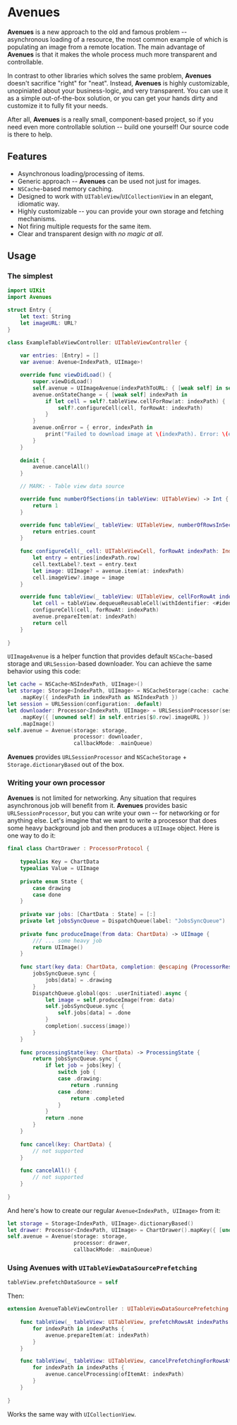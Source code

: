 # Avenues

**Avenues** is a new approach to the old and famous problem -- asynchronous loading of a resource, the most common example of which is populating an image from a remote location. The main advantage of **Avenues** is that it makes the whole process much more transparent and controllable.

In contrast to other libraries which solves the same problem, **Avenues** doesn't sacrifice "right" for "neat". Instead, **Avenues** is highly customizable, unopiniated about your business-logic, and very transparent. You can use it as a simple out-of-the-box solution, or you can get your hands dirty and customize it to fully fit your needs.

After all, **Avenues** is a really small, component-based project, so if you need even more controllable solution -- build one yourself! Our source code is there to help.

## Features
- Asynchronous loading/processing of items.
- Generic approach -- **Avenues** can be used not just for images.
- `NSCache`-based memory caching.
- Designed to work with `UITableView`/`UICollectionView` in an elegant, idiomatic way.
- Highly customizable -- you can provide your own storage and fetching mechanisms.
- Not firing multiple requests for the same item.
- Clear and transparent design with *no magic at all*.

## Usage
### The simplest

```swift
import UIKit
import Avenues

struct Entry {
    let text: String
    let imageURL: URL?
}

class ExampleTableViewController: UITableViewController {
    
    var entries: [Entry] = []
    var avenue: Avenue<IndexPath, UIImage>!

    override func viewDidLoad() {
        super.viewDidLoad()
        self.avenue = UIImageAvenue(indexPathToURL: { [weak self] in self?.entries[$0.row].imageURL })
        avenue.onStateChange = { [weak self] indexPath in
            if let cell = self?.tableView.cellForRow(at: indexPath) {
                self?.configureCell(cell, forRowAt: indexPath)
            }
        }
        avenue.onError = { error, indexPath in
            print("Failed to download image at \(indexPath). Error: \(error)")
        }
    }
    
    deinit {
        avenue.cancelAll()
    }

    // MARK: - Table view data source

    override func numberOfSections(in tableView: UITableView) -> Int {
        return 1
    }

    override func tableView(_ tableView: UITableView, numberOfRowsInSection section: Int) -> Int {
        return entries.count
    }
    
    func configureCell(_ cell: UITableViewCell, forRowAt indexPath: IndexPath) {
        let entry = entries[indexPath.row]
        cell.textLabel?.text = entry.text
        let image: UIImage? = avenue.item(at: indexPath)
        cell.imageView?.image = image
    }

    override func tableView(_ tableView: UITableView, cellForRowAt indexPath: IndexPath) -> UITableViewCell {
        let cell = tableView.dequeueReusableCell(withIdentifier: <#identifier#>, for: indexPath)
        configureCell(cell, forRowAt: indexPath)
        avenue.prepareItem(at: indexPath)
        return cell
    }
    
}

```

`UIImageAvenue` is a helper function that provides default `NSCache`-based storage and `URLSession`-based downloader. You can achieve the same behavior using this code:

```swift
let cache = NSCache<NSIndexPath, UIImage>()
let storage: Storage<IndexPath, UIImage> = NSCacheStorage(cache: cache)
    .mapKey({ indexPath in indexPath as NSIndexPath })
let session = URLSession(configuration: .default)
let downloader: Processor<IndexPath, UIImage> = URLSessionProcessor(session: session)
    .mapKey({ [unowned self] in self.entries[$0.row].imageURL })
    .mapImage()
self.avenue = Avenue(storage: storage,
                     processor: downloader,
                     callbackMode: .mainQueue)
```

**Avenues** provides `URLSessionProcessor` and `NSCacheStorage` + `Storage.dictionaryBased` out of the box.

### Writing your own processor
**Avenues** is not limited for networking. Any situation that requires asynchronous job will benefit from it. **Avenues** provides basic `URLSessionProcessor`, but you can write your own -- for networking or for anything else. Let's imagine that we want to write a processor that does some heavy background job and then produces a `UIImage` object. Here is one way to do it:

```swift
final class ChartDrawer : ProcessorProtocol {
    
    typealias Key = ChartData
    typealias Value = UIImage
    
    private enum State {
        case drawing
        case done
    }
    
    private var jobs: [ChartData : State] = [:]
    private let jobsSyncQueue = DispatchQueue(label: "JobsSyncQueue")
    
    private func produceImage(from data: ChartData) -> UIImage {
        /// ... some heavy job
        return UIImage()
    }
    
    func start(key data: ChartData, completion: @escaping (ProcessorResult<UIImage>) -> ()) {
        jobsSyncQueue.sync {
            jobs[data] = .drawing
        }
        DispatchQueue.global(qos: .userInitiated).async {
            let image = self.produceImage(from: data)
            self.jobsSyncQueue.sync {
                self.jobs[data] = .done
            }
            completion(.success(image))
        }
    }
    
    func processingState(key: ChartData) -> ProcessingState {
        return jobsSyncQueue.sync {
            if let job = jobs[key] {
                switch job {
                case .drawing:
                    return .running
                case .done:
                    return .completed
                }
            }
            return .none
        }
    }
    
    func cancel(key: ChartData) {
        // not supported
    }
    
    func cancelAll() {
        // not supported
    }
    
}
```

And here's how to create our regular `Avenue<IndexPath, UIImage>` from it:

```swift
let storage = Storage<IndexPath, UIImage>.dictionaryBased()
let drawer: Processor<IndexPath, UIImage> = ChartDrawer().mapKey({ [unowned self] in self.charts[$0.row] })
self.avenue = Avenue(storage: storage,
                     processor: drawer,
                     callbackMode: .mainQueue)

```

### Using Avenues with `UITableViewDataSourcePrefetching`

```swift
tableView.prefetchDataSource = self
```

Then:

```swift
extension AvenueTableViewController : UITableViewDataSourcePrefetching {
    
    func tableView(_ tableView: UITableView, prefetchRowsAt indexPaths: [IndexPath]) {
        for indexPath in indexPaths {
            avenue.prepareItem(at: indexPath)
        }
    }

    func tableView(_ tableView: UITableView, cancelPrefetchingForRowsAt indexPaths: [IndexPath]) {
        for indexPath in indexPaths {
            avenue.cancelProcessing(ofItemAt: indexPath)
        }
    }
    
}
```

Works the same way with `UICollectionView`.
